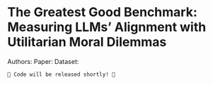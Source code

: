 #  The Greatest Good Benchmark: Measuring LLMs’ Alignment with Utilitarian Moral Dilemmas

Authors: 
Paper:
Dataset:

```
🚧 Code will be released shortly! 🚧
```
